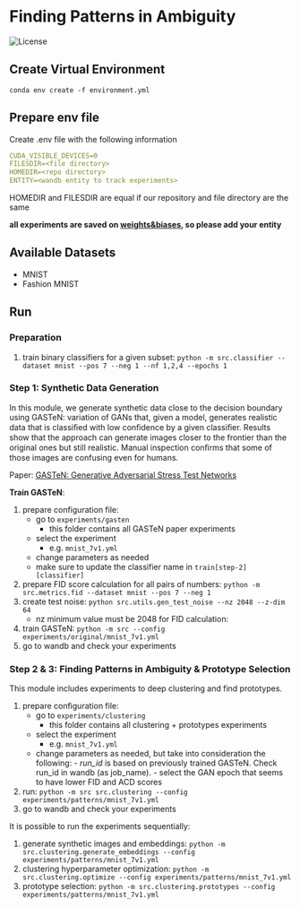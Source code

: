 # Finding Patterns in Ambiguity

![License](https://img.shields.io/static/v1?label=license&message=CC-BY-NC-ND-4.0&color=green)

## Create Virtual Environment

```ssh
conda env create -f environment.yml
```

## Prepare env file

Create .env file with the following information
```yaml
CUDA_VISIBLE_DEVICES=0
FILESDIR=<file directory>
HOMEDIR=<repo directory>
ENTITY=<wandb entity to track experiments>
```
HOMEDIR and FILESDIR are equal if our repository and file directory are the same

**all experiments are saved on [weights&biases](https://wandb.ai/home), so please add your entity**

## Available Datasets

- MNIST
- Fashion MNIST

## Run

### Preparation

1. train binary classifiers for a given subset: `python -m src.classifier --dataset mnist --pos 7 --neg 1 --nf 1,2,4 --epochs 1`

### Step 1: Synthetic Data Generation

In this module, we generate synthetic data close to the decision boundary using GASTeN: variation of GANs that, given a model, generates realistic data that is classiﬁed with low conﬁdence by a given classiﬁer. Results show that the approach can generate images closer to the frontier than the original ones but still realistic. Manual inspection conﬁrms that some of those images are confusing even for humans.

Paper: [GASTeN: Generative Adversarial Stress Test Networks](https://link.springer.com/epdf/10.1007/978-3-031-30047-9_8?sharing_token=XGbq9zmVBDFAEaM4r1AAp_e4RwlQNchNByi7wbcMAY55SAL6inraGCkI72KOuzssTzewKWv51v_1pft7j7WJRbiAzL0vaTmG2vf4gs1QhnZ3lV72H7zSKLWQESXZjq5-1pg77WEnt2EHZaN2b51chvHsO6TW3tiGXSVhUgy87Ts%3D)

**Train GASTeN**:

1. prepare configuration file:
    - go to `experiments/gasten`
        -  this folder contains all GASTeN paper experiments
    - select the experiment
        - e.g. `mnist_7v1.yml`
    - change parameters as needed
    - make sure to update the classifier name in `train[step-2][classifier]`
3. prepare FID score calculation for all pairs of numbers: `python -m src.metrics.fid --dataset mnist --pos 7 --neg 1`
4. create test noise: `python src.utils.gen_test_noise --nz 2048 --z-dim 64`
   - nz minimum value must be 2048 for FID calculation: 
5. train GASTeN: `python -m src --config experiments/original/mnist_7v1.yml`
6. go to wandb and check your experiments

### Step 2 & 3: Finding Patterns in Ambiguity & Prototype Selection

This module includes experiments to deep clustering and find prototypes.

1. prepare configuration file:
   - go to `experiments/clustering`
        - this folder contains all clustering + prototypes experiments
   - select the experiment
        - e.g. `mnist_7v1.yml`
   - change parameters as needed, but take into consideration the following:
         - *run_id* is based on previously trained GASTeN. Check run_id in wandb (as job_name).
         - select the GAN epoch that seems to have lower FID and ACD scores
2. run: `python -m src src.clustering --config experiments/patterns/mnist_7v1.yml`
3. go to wandb and check your experiments

It is possible to run the experiments sequentially:
1. generate synthetic images and embeddings: `python -m src.clustering.generate_embeddings --config experiments/patterns/mnist_7v1.yml`
2. clustering hyperparameter optimization: `python -m src.clustering.optimize --config experiments/patterns/mnist_7v1.yml`
3. prototype selection: `python -m src.clustering.prototypes --config experiments/patterns/mnist_7v1.yml`




